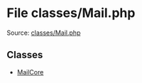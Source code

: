 File classes/Mail.php
=========

Source: [classes/Mail.php](https://github.com/PrestaShop/PrestaShop/blob/1.6.0.13/classes/Mail.php)


Classes
-------

* [MailCore](class.MailCore.md)

